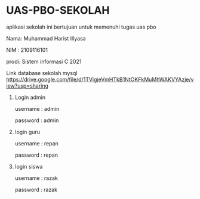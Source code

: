 # UAS-PBO-SEKOLAH
aplikasi sekolah ini bertujuan untuk memenuhi tugas uas pbo

Nama: Muhammad Harist Illyasa

NIM : 2109116101

prodi: Sistem informasi C 2021

Link database sekolah mysql
https://drive.google.com/file/d/1TVigjeVmHTkB1NtOKFkMuMhWAKVYAzje/view?usp=sharing


1. Login admin


   username : admin

   password : admin


2. login guru

   username : repan

   password : repan


3. login siswa

   username : razak

   password : razak

